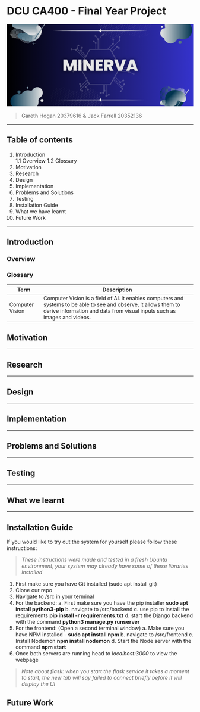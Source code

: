# DCU CA400 - Final Year Project

![Minerva Banner](../media/minerva_banner.png)

>Gareth Hogan 20379616  & Jack Farrell 20352136

---  

## Table of contents

1. Introduction  
   1.1 Overview
   1.2 Glossary 
2. Motivation
3. Research  
4. Design  
5. Implementation  
6. Problems and Solutions  
7. Testing  
8. Installation Guide  
9. What we have learnt  
10. Future Work

---  

## Introduction

### Overview

### Glossary

| Term | Description |
| --- | ----------- |
| Computer Vision | Computer Vision is a field of AI. It enables computers and systems to be able to see and observe, it allows them to derive information and data from visual inputs such as images and videos. |


## Motivation


---

## Research


---

## Design


---

## Implementation

---

## Problems and Solutions


---

## Testing


---

## What we learnt

---

## Installation Guide

If you would like to try out the system for yourself please follow these instructions:
> *These instructions were made and tested in a fresh Ubuntu environment, your system may already have some of these libraries installed*

1. First make sure you have Git installed (sudo apt install git)
2. Clone our repo
3. Navigate to /src in your terminal
4. For the backend:
   a. First make sure you have the pip installer **sudo apt install python3-pip**
   b. navigate to /src/backend
   c. use pip to install the requirements **pip install -r requirements.txt**
   d. start the Django backend with the command **python3 manage.py runserver**
5. For the frontend: (Open a second terminal window)
   a. Make sure you have NPM installed - **sudo apt install npm**
   b. navigate to /src/frontend
   c. Install Nodemon **npm install nodemon**
   d. Start the Node server with the command **npm start**
6. Once both servers are running head to *localhost:3000* to view the webpage

> *Note about flask: when you start the flask service it takes a moment to start, the new tab will say failed to connect briefly before it will display the UI*

## Future Work
